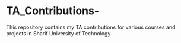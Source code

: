 # TA_Contributions-
This repository contains my TA contributions for various courses and projects in Sharif University of Technology 

